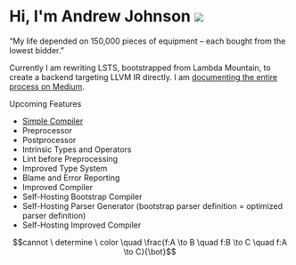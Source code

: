 # Hi, I'm Andrew Johnson ![](https://komarev.com/ghpvc/?username=andrew-johnson-4)

“My life depended on 150,000 pieces of equipment – each bought from the lowest bidder.”

Currently I am rewriting LSTS,
bootstrapped from Lambda Mountain,
to create a backend targeting LLVM IR directly.
I am [documenting the entire process on Medium](https://medium.com/@andrew_johnson_4/building-a-compiler-for-a-modern-functional-language-from-scratch-in-rust-part-1-parsing-d3dd1765ce1b).

Upcoming Features
- [Simple Compiler](https://github.com/andrew-johnson-4/LSTS/issues/221)
- Preprocessor
- Postprocessor
- Intrinsic Types and Operators
- Lint before Preprocessing
- Improved Type System
- Blame and Error Reporting
- Improved Compiler
- Self-Hosting Bootstrap Compiler
- Self-Hosting Parser Generator (bootstrap parser definition = optimized parser definition)
- Self-Hosting Improved Compiler

$$cannot \ determine \ color \quad \frac{f:A \to B \quad f:B \to C \quad f:A \to C}{\bot}$$
